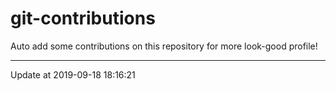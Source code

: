 # git-contributions

Auto add some contributions on this repository for more look-good profile!

---

Update at 2019-09-18 18:16:21
